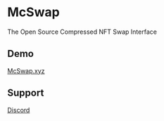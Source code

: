 # McSwap
The Open Source Compressed NFT Swap Interface

## Demo
[McSwap.xyz](https://mcswap.xyz "Live McSwap Demo")

## Support
[Discord](https://discord.com/invite/mcdegensdao "McSwap Support")
